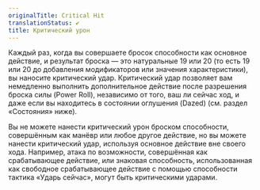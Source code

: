 ```yaml
---
originalTitle: Critical Hit
translationStatus: ✔️
title: Критический урон
---
```

Каждый раз, когда вы совершаете бросок способности как основное действие, и результат броска — это натуральные 19 или 20 (то есть 19 или 20 до добавления модификаторов или значения характеристики), вы наносите критический удар. Критический удар позволяет вам немедленно выполнить дополнительное действие после разрешения броска силы (Power Roll), независимо от того, ваш ли сейчас ход, и даже если вы находитесь в состоянии оглушения (Dazed) (см. раздел «Состояния» ниже).

Вы не можете нанести критический урон броском способности, совершённым как манёвр или любое другое действие, но вы можете нанести критический удар, используя основное действие вне своего хода. Например, атака по возможности, совершённая как срабатывающее действие, или знаковая способность, использованная как свободное срабатывающее действие с помощью способности тактика «Ударь сейчас», могут быть критическими ударами.